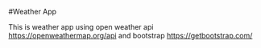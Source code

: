 #Weather App

This is weather app using open weather api https://openweathermap.org/api and bootstrap https://getbootstrap.com/